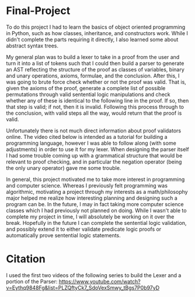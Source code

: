 # Final-Project
To do this project I had to learn the basics of object oriented programming in Python, such as how classes, inheritance, and constructors work. While I didn't complete the parts requiring it directly, I also learned some about abstract syntax trees.

My general plan was to build a lexer to take in a proof from the user and turn it into a list of tokens such that I could then build a parser to generate an AST reflecting the structure of the proof as classes of variables, binary and unary operations, axioms, formulae, and the conclusion. After this, I was going to brute force check whether or not the proof was valid. That is, given the axioms of the proof, generate a complete list of possible permutations through valid sentential logic manipulations and check whether any of these is identical to the following line in the proof. If so, then that step is valid; if not, then it is invalid. Following this process through to the conclusion, with valid steps all the way, would return that the proof is valid. 

Unfortunately there is not much direct information about proof validators online. The video cited below is intended as a tutorial for building a programming language, however I was able to follow along (with some adjustments) in order to use it for my lexer. When designing the parser itself I had some trouble coming up with a grammatical structure that would be relevant to proof checking, and in particular the negation operator (being the only unary operator) gave me some trouble. 

In general, this project motivated me to take more interest in programming and computer science. Whereas I previously felt programming was algorithmic, motivating a project through my interests as a math/philosophy major helped me realize how interesting planning and designing such a program can be. In the future, I may in fact taking more computer science classes which I had previously not planned on doing. While I wasn't able to complete my project in time, I will absolutely be working on it over the break. Hopefully in the future I can complete the sentential logic validation, and possibly extend it to either validate predicate logic proofs or automatically prove sentential logic statements.

# Citation
I used the first two videos of the following series to build the Lexer and a portion of the Parser:
https://www.youtube.com/watch?v=Eythq9848Fg&list=PLZQftyCk7_SdoVexSmwy_tBgs7P0b97yD
